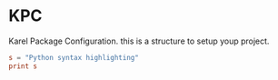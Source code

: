 # KPC

Karel Package Configuration. this is a structure to setup youp project.

```toml
s = "Python syntax highlighting"
print s
```